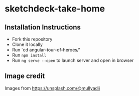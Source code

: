 # sketchdeck-take-home

## Installation Instructions

- Fork this repository
- Clone it locally
- Run `cd angular-tour-of-heroes/'
- Run `npm install` 
- Run `ng serve --open` to launch server and open in browser

## Image credit

Images from https://unsplash.com/@mullyadii
